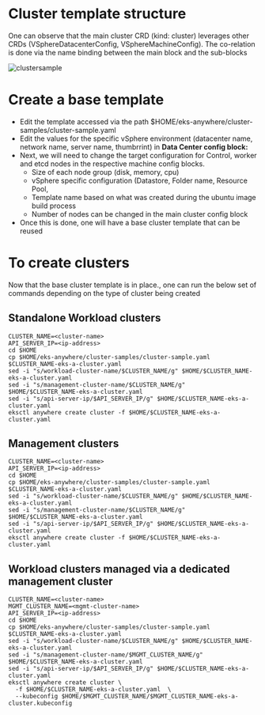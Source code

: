 # Cluster template structure
One can observe that the main cluster CRD (kind: cluster) leverages other CRDs (VSphereDatacenterConfig, VSphereMachineConfig). The co-relation is done via the name binding between the main block and the sub-blocks

![clustersample](https://user-images.githubusercontent.com/39495790/190472432-0da9ec8e-0434-4280-8e27-3382ab8d0a22.png)

# Create a base template
* Edit the template accessed via the path $HOME/eks-anywhere/cluster-samples/cluster-sample.yaml
* Edit the values for the specific vSphere environment (datacenter name, network name, server name, thumbrrint) in **Data Center config block:** 
* Next, we will need to change the target configuration for Control, worker and etcd nodes in the respective machine config blocks. 
    * Size of each node group (disk, memory, cpu)
    * vSphere specific configuration (Datastore, Folder name, Resource Pool, 
    * Template name based on what was created during the ubuntu image build process
    * Number of nodes can be changed in the main cluster config block
* Once this is done, one will have a base cluster template that can be reused

# To create clusters
Now that the base cluster template is in place., one can run the below set of commands depending on the type of cluster being created

## Standalone Workload clusters
```
CLUSTER_NAME=<cluster-name>
API_SERVER_IP=<ip-address>
cd $HOME
cp $HOME/eks-anywhere/cluster-samples/cluster-sample.yaml $CLUSTER_NAME-eks-a-cluster.yaml
sed -i "s/workload-cluster-name/$CLUSTER_NAME/g" $HOME/$CLUSTER_NAME-eks-a-cluster.yaml
sed -i "s/management-cluster-name/$CLUSTER_NAME/g" $HOME/$CLUSTER_NAME-eks-a-cluster.yaml
sed -i "s/api-server-ip/$API_SERVER_IP/g" $HOME/$CLUSTER_NAME-eks-a-cluster.yaml
eksctl anywhere create cluster -f $HOME/$CLUSTER_NAME-eks-a-cluster.yaml
```

## Management clusters
```
CLUSTER_NAME=<cluster-name>
API_SERVER_IP=<ip-address>
cd $HOME
cp $HOME/eks-anywhere/cluster-samples/cluster-sample.yaml $CLUSTER_NAME-eks-a-cluster.yaml
sed -i "s/workload-cluster-name/$CLUSTER_NAME/g" $HOME/$CLUSTER_NAME-eks-a-cluster.yaml
sed -i "s/management-cluster-name/$CLUSTER_NAME/g" $HOME/$CLUSTER_NAME-eks-a-cluster.yaml
sed -i "s/api-server-ip/$API_SERVER_IP/g" $HOME/$CLUSTER_NAME-eks-a-cluster.yaml
eksctl anywhere create cluster -f $HOME/$CLUSTER_NAME-eks-a-cluster.yaml
```

## Workload clusters managed via a dedicated management cluster
```
CLUSTER_NAME=<cluster-name>
MGMT_CLUSTER_NAME=<mgmt-cluster-name>
API_SERVER_IP=<ip-address>
cd $HOME
cp $HOME/eks-anywhere/cluster-samples/cluster-sample.yaml $CLUSTER_NAME-eks-a-cluster.yaml
sed -i "s/workload-cluster-name/$CLUSTER_NAME/g" $HOME/$CLUSTER_NAME-eks-a-cluster.yaml
sed -i "s/management-cluster-name/$MGMT_CLUSTER_NAME/g" $HOME/$CLUSTER_NAME-eks-a-cluster.yaml
sed -i "s/api-server-ip/$API_SERVER_IP/g" $HOME/$CLUSTER_NAME-eks-a-cluster.yaml
eksctl anywhere create cluster \
  -f $HOME/$CLUSTER_NAME-eks-a-cluster.yaml  \
  --kubeconfig $HOME/$MGMT_CLUSTER_NAME/$MGMT_CLUSTER_NAME-eks-a-cluster.kubeconfig
```

